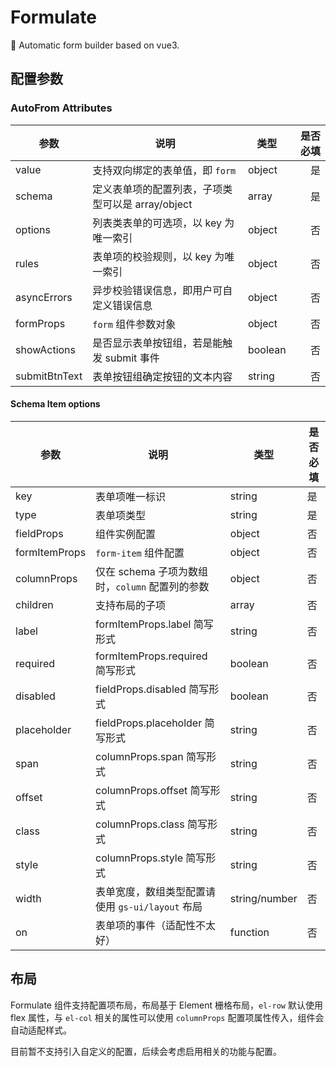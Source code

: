 # Formulate

:rocket: Automatic form builder based on vue3.

## 配置参数

### AutoFrom Attributes

| 参数          | 说明                                              | 类型    | 是否必填 |
| ------------- | ------------------------------------------------- | ------- | -------: |
| value         | 支持双向绑定的表单值，即 `form`                   | object  |       是 |
| schema    | 定义表单项的配置列表，子项类型可以是 array/object | array   |       是 |
| options       | 列表类表单的可选项，以 key 为唯一索引             | object  |       否 |
| rules         | 表单项的校验规则，以 key 为唯一索引               | object  |       否 |
| asyncErrors   | 异步校验错误信息，即用户可自定义错误信息          | object  |       否 |
| formProps     | `form` 组件参数对象                               | object  |       否 |
| showActions   | 是否显示表单按钮组，若是能触发 submit 事件        | boolean |       否 |
| submitBtnText | 表单按钮组确定按钮的文本内容                      | string  |       否 |

#### Schema Item options

| 参数          | 说明                                                | 类型          | 是否必填 |
| ------------- | --------------------------------------------------- | ------------- | -------- |
| key           | 表单项唯一标识                                      | string        | 是       |
| type          | 表单项类型                                          | string        | 是       |
| fieldProps    | 组件实例配置                                        | object        | 否       |
| formItemProps | `form-item` 组件配置                                | object        | 否       |
| columnProps   | 仅在 schema 子项为数组时，`column` 配置列的参数 | object        | 否       |
| children      | 支持布局的子项                                      | array         | 否       |
| label         | formItemProps.label 简写形式                        | string        | 否       |
| required      | formItemProps.required 简写形式                     | boolean       | 否       |
| disabled      | fieldProps.disabled 简写形式                        | boolean       | 否       |
| placeholder   | fieldProps.placeholder 简写形式                     | string        | 否       |
| span          | columnProps.span 简写形式                           | string        | 否       |
| offset        | columnProps.offset 简写形式                         | string        | 否       |
| class         | columnProps.class 简写形式                          | string        | 否       |
| style         | columnProps.style 简写形式                          | string        | 否       |
| width         | 表单宽度，数组类型配置请使用 `gs-ui/layout` 布局    | string/number | 否       |
| on            | 表单项的事件（适配性不太好）                        | function      | 否       |

## 布局

Formulate 组件支持配置项布局，布局基于 Element 栅格布局，`el-row` 默认使用 flex 属性，与 `el-col` 相关的属性可以使用 `columnProps` 配置项属性传入，组件会自动适配样式。

目前暂不支持引入自定义的配置，后续会考虑启用相关的功能与配置。
